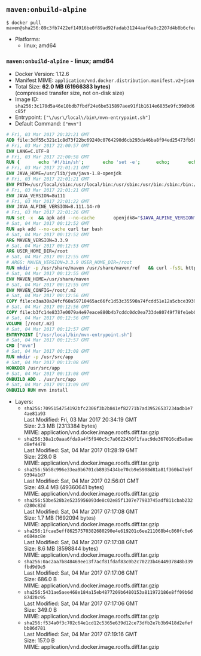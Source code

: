 ## `maven:onbuild-alpine`

```console
$ docker pull maven@sha256:89c3fb7422ef14916be0f89ad92fadab31244aaf6a8c2207d4b8b6cfeadee719
```

-	Platforms:
	-	linux; amd64

### `maven:onbuild-alpine` - linux; amd64

-	Docker Version: 1.12.6
-	Manifest MIME: `application/vnd.docker.distribution.manifest.v2+json`
-	Total Size: **62.0 MB (61966383 bytes)**  
	(compressed transfer size, not on-disk size)
-	Image ID: `sha256:3c170d5a46e10bdb7fbdf24e6be515897aee91f1b1614e6835e9fc39d0d6c85f`
-	Entrypoint: `["\/usr\/local\/bin\/mvn-entrypoint.sh"]`
-	Default Command: `["mvn"]`

```dockerfile
# Fri, 03 Mar 2017 20:32:21 GMT
ADD file:3df55c321c1c8d73f22bc69240c0764290d6cb293da46ba8f94ed25473fb5853 in / 
# Fri, 03 Mar 2017 22:00:57 GMT
ENV LANG=C.UTF-8
# Fri, 03 Mar 2017 22:00:58 GMT
RUN { 		echo '#!/bin/sh'; 		echo 'set -e'; 		echo; 		echo 'dirname "$(dirname "$(readlink -f "$(which javac || which java)")")"'; 	} > /usr/local/bin/docker-java-home 	&& chmod +x /usr/local/bin/docker-java-home
# Fri, 03 Mar 2017 22:01:21 GMT
ENV JAVA_HOME=/usr/lib/jvm/java-1.8-openjdk
# Fri, 03 Mar 2017 22:01:21 GMT
ENV PATH=/usr/local/sbin:/usr/local/bin:/usr/sbin:/usr/bin:/sbin:/bin:/usr/lib/jvm/java-1.8-openjdk/jre/bin:/usr/lib/jvm/java-1.8-openjdk/bin
# Fri, 03 Mar 2017 22:01:21 GMT
ENV JAVA_VERSION=8u111
# Fri, 03 Mar 2017 22:01:22 GMT
ENV JAVA_ALPINE_VERSION=8.111.14-r0
# Fri, 03 Mar 2017 22:01:26 GMT
RUN set -x 	&& apk add --no-cache 		openjdk8="$JAVA_ALPINE_VERSION" 	&& [ "$JAVA_HOME" = "$(docker-java-home)" ]
# Sat, 04 Mar 2017 00:12:52 GMT
RUN apk add --no-cache curl tar bash
# Sat, 04 Mar 2017 00:12:52 GMT
ARG MAVEN_VERSION=3.3.9
# Sat, 04 Mar 2017 00:12:53 GMT
ARG USER_HOME_DIR=/root
# Sat, 04 Mar 2017 00:12:55 GMT
# ARGS: MAVEN_VERSION=3.3.9 USER_HOME_DIR=/root
RUN mkdir -p /usr/share/maven /usr/share/maven/ref   && curl -fsSL http://apache.osuosl.org/maven/maven-3/$MAVEN_VERSION/binaries/apache-maven-$MAVEN_VERSION-bin.tar.gz     | tar -xzC /usr/share/maven --strip-components=1   && ln -s /usr/share/maven/bin/mvn /usr/bin/mvn
# Sat, 04 Mar 2017 00:12:55 GMT
ENV MAVEN_HOME=/usr/share/maven
# Sat, 04 Mar 2017 00:12:55 GMT
ENV MAVEN_CONFIG=/root/.m2
# Sat, 04 Mar 2017 00:12:56 GMT
COPY file:e3aa30a24fcf60a59710465ac66fc1d53c35590a74fcdd51e12a5cbce393904b in /usr/local/bin/mvn-entrypoint.sh 
# Sat, 04 Mar 2017 00:12:56 GMT
COPY file:b3fc14e8337e0079a4e97eace880b4b7cddc0dc0ea733de80749f78fe1eb089a in /usr/share/maven/ref/ 
# Sat, 04 Mar 2017 00:12:56 GMT
VOLUME [/root/.m2]
# Sat, 04 Mar 2017 00:12:57 GMT
ENTRYPOINT ["/usr/local/bin/mvn-entrypoint.sh"]
# Sat, 04 Mar 2017 00:12:57 GMT
CMD ["mvn"]
# Sat, 04 Mar 2017 00:13:08 GMT
RUN mkdir -p /usr/src/app
# Sat, 04 Mar 2017 00:13:08 GMT
WORKDIR /usr/src/app
# Sat, 04 Mar 2017 00:13:08 GMT
ONBUILD ADD . /usr/src/app
# Sat, 04 Mar 2017 00:13:09 GMT
ONBUILD RUN mvn install
```

-	Layers:
	-	`sha256:7095154754192bfc2306f3b2b841ef82771b7ad39526537234adb1e74ae81a93`  
		Last Modified: Fri, 03 Mar 2017 20:34:19 GMT  
		Size: 2.3 MB (2313384 bytes)  
		MIME: application/vnd.docker.image.rootfs.diff.tar.gzip
	-	`sha256:38a1c0aaa6fda9a4f5f940c5c7a0622430f1faac9de367016cd5a0aed8ef4478`  
		Last Modified: Sat, 04 Mar 2017 01:28:19 GMT  
		Size: 228.0 B  
		MIME: application/vnd.docker.image.rootfs.diff.tar.gzip
	-	`sha256:5b58c996e33ea9b6701cb8935434be70cb9e5908d81a81f360b47e6f9394a1d7`  
		Last Modified: Sat, 04 Mar 2017 02:56:01 GMT  
		Size: 49.4 MB (49360641 bytes)  
		MIME: application/vnd.docker.image.rootfs.diff.tar.gzip
	-	`sha256:53be528b2e5235956093de8c02e85f1307e77983745adf811cbab232d280c82d`  
		Last Modified: Sat, 04 Mar 2017 07:17:08 GMT  
		Size: 1.7 MB (1692094 bytes)  
		MIME: application/vnd.docker.image.rootfs.diff.tar.gzip
	-	`sha256:1fcae5eff86257570382680290e4e619201c6ee211068b4c860fc6e6e684ac8e`  
		Last Modified: Sat, 04 Mar 2017 07:17:08 GMT  
		Size: 8.6 MB (8598844 bytes)  
		MIME: application/vnd.docker.image.rootfs.diff.tar.gzip
	-	`sha256:0ac2aa7b848469ee13f7acf81fdaf83c0b2c70223b4644937848b339fbd9d9e5`  
		Last Modified: Sat, 04 Mar 2017 07:17:06 GMT  
		Size: 686.0 B  
		MIME: application/vnd.docker.image.rootfs.diff.tar.gzip
	-	`sha256:5431ae5aee468e184a15eb4877209b6480153a811972186e8ff09b6d87d20c95`  
		Last Modified: Sat, 04 Mar 2017 07:17:06 GMT  
		Size: 349.0 B  
		MIME: application/vnd.docker.image.rootfs.diff.tar.gzip
	-	`sha256:f534a0f3c702c64e1cd12c5365e639d12ce73dfb2e7b3b9418d2efefbb86d781`  
		Last Modified: Sat, 04 Mar 2017 07:19:16 GMT  
		Size: 157.0 B  
		MIME: application/vnd.docker.image.rootfs.diff.tar.gzip
